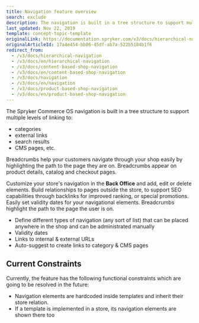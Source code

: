 ```yaml
---
title: Navigation feature overview
search: exclude
description: The navigation is built in a tree structure to support multiple levels of linking, e.g. to categories, external links, search results and CMS pages.
last_updated: Nov 22, 2019
template: concept-topic-template
originalLink: https://documentation.spryker.com/v3/docs/hierarchical-navigation
originalArticleId: 17a4e454-bb06-45df-ab7a-522b5184b1f6
redirect_from:
  - /v3/docs/hierarchical-navigation
  - /v3/docs/en/hierarchical-navigation
  - /v3/docs/content-based-shop-navigation
  - /v3/docs/en/content-based-shop-navigation
  - /v3/docs/navigation
  - /v3/docs/en/navigation
  - /v3/docs/product-based-shop-navigation
  - /v3/docs/en/product-based-shop-navigation
---
```


The Spryker Commerce OS navigation is built in a tree structure to support multiple levels of linking to:

* categories
* external links
* search results
* CMS pages, etc.

Breadcrumbs help your customers navigate through your shop easily by highlighting the path to the page they are on. Breadcrumbs appear on product details, catalog and checkout pages.

Customize your store's navigation in the **Back Office** and add, edit or delete elements. Build relationships to pages outside the store, to support SEO capabilities through backlinks for improved ranking, or special promotions. Easily set validity dates for your navigational elements. Breadcrumbs highlight the path to the page the user is on.

* Define different types of navigation (any sort of list) that can be placed anywhere in the shop and can be administrated manually
* Validity dates
* Links to internal & external URLs
* Auto-suggest to create links to category & CMS pages

## Current Constraints
Currently, the feature has the following functional constraints which are going to be resolved in the future:

* Navigation elements are hardcoded inside templates and inherit their store relation.
* If a template is implemented in a store, its navigation elements are shown there too

